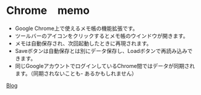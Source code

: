 # Chrome　memo
- Google Chrome上で使えるメモ帳の機能拡張です。
- ツールバーのアイコンをクリックするとメモ帳のウインドウが開きます。
- メモは自動保存され、次回起動したときに再現されます。
- Saveボタンは自動保存とは別にデータ保存し、Loadボタンで再読み込みできます。
- 同じGoogleアカウントでログインしているChrome間ではデータが同期されます。（同期されないことも- あるかもしれません）

[Blog](https://ryjkmr.com/browser-quick-memo-extention)
